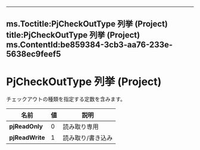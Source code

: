 

---
ms.Toctitle:PjCheckOutType 列挙 (Project)
title:PjCheckOutType 列挙 (Project)
ms.ContentId:be859384-3cb3-aa76-233e-5638ec9feef5
---
# PjCheckOutType 列挙 (Project)




チェックアウトの種類を指定する定数を含みます。

|**名前**|**値**|**説明**|
|---|---|---|
|**pjReadOnly**|0|読み取り専用|
|**pjReadWrite**|1|読み取り/書き込み|




